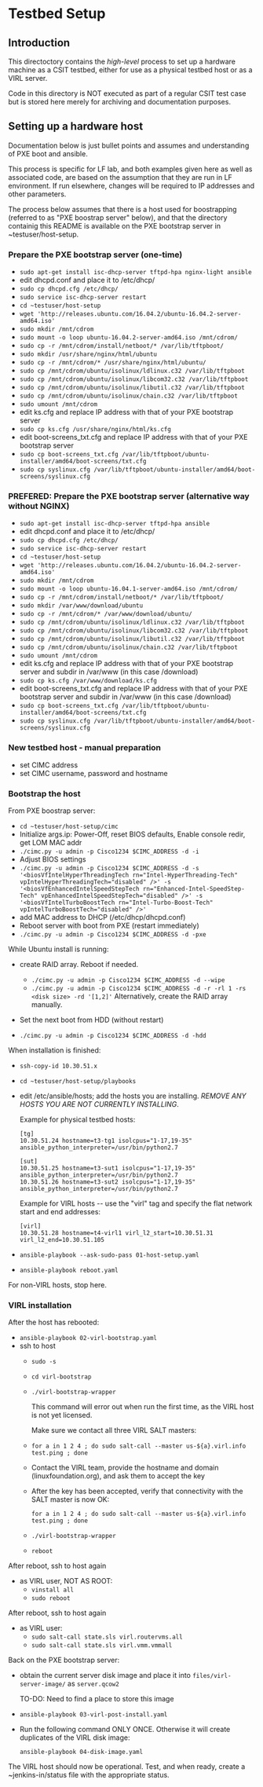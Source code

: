 # Testbed Setup

## Introduction

This directoctory contains the *high-level* process to set up a hardware
machine as a CSIT testbed, either for use as a physical testbed host or
as a VIRL server.

Code in this directory is NOT executed as part of a regular CSIT test case
but is stored here merely for archiving and documentation purposes.


## Setting up a hardware host

Documentation below is just bullet points and assumes and understanding
of PXE boot and ansible.

This process is specific for LF lab, and both examples given here as
well as associated code, are based on the assumption that they are run
in LF environment. If run elsewhere, changes will be required to IP addresses
and other parameters.

The process below assumes that there is a host used for boostrapping (referred
to as "PXE boostrap server" below), and that the directory containig this README
is available on the PXE bootstrap server in ~testuser/host-setup.

### Prepare the PXE bootstrap server (one-time)

  - `sudo apt-get install isc-dhcp-server tftpd-hpa nginx-light ansible`
  - edit dhcpd.conf and place it to /etc/dhcp/
  - `sudo cp dhcpd.cfg /etc/dhcp/`
  - `sudo service isc-dhcp-server restart`
  - `cd ~testuser/host-setup`
  - `wget 'http://releases.ubuntu.com/16.04.2/ubuntu-16.04.2-server-amd64.iso'`
  - `sudo mkdir /mnt/cdrom`
  - `sudo mount -o loop ubuntu-16.04.2-server-amd64.iso /mnt/cdrom/`
  - `sudo cp -r /mnt/cdrom/install/netboot/* /var/lib/tftpboot/`
  - `sudo mkdir /usr/share/nginx/html/ubuntu`
  - `sudo cp -r /mnt/cdrom/* /usr/share/nginx/html/ubuntu/`
  - `sudo cp /mnt/cdrom/ubuntu/isolinux/ldlinux.c32 /var/lib/tftpboot`
  - `sudo cp /mnt/cdrom/ubuntu/isolinux/libcom32.c32 /var/lib/tftpboot`
  - `sudo cp /mnt/cdrom/ubuntu/isolinux/libutil.c32 /var/lib/tftpboot`
  - `sudo cp /mnt/cdrom/ubuntu/isolinux/chain.c32 /var/lib/tftpboot`
  - `sudo umount /mnt/cdrom`
  - edit ks.cfg and replace IP address with that of your PXE bootstrap server
  - `sudo cp ks.cfg /usr/share/nginx/html/ks.cfg`
  - edit boot-screens_txt.cfg and replace IP address with that of your PXE bootstrap server
  - `sudo cp boot-screens_txt.cfg /var/lib/tftpboot/ubuntu-installer/amd64/boot-screens/txt.cfg`
  - `sudo cp syslinux.cfg /var/lib/tftpboot/ubuntu-installer/amd64/boot-screens/syslinux.cfg`

### PREFERED: Prepare the PXE bootstrap server (alternative way without NGINX)

  - `sudo apt-get install isc-dhcp-server tftpd-hpa ansible`
  - edit dhcpd.conf and place it to /etc/dhcp/
  - `sudo cp dhcpd.cfg /etc/dhcp/`
  - `sudo service isc-dhcp-server restart`
  - `cd ~testuser/host-setup`
  - `wget 'http://releases.ubuntu.com/16.04.2/ubuntu-16.04.2-server-amd64.iso'`
  - `sudo mkdir /mnt/cdrom`
  - `sudo mount -o loop ubuntu-16.04.1-server-amd64.iso /mnt/cdrom/`
  - `sudo cp -r /mnt/cdrom/install/netboot/* /var/lib/tftpboot/`
  - `sudo mkdir /var/www/download/ubuntu`
  - `sudo cp -r /mnt/cdrom/* /var/www/download/ubuntu/`
  - `sudo cp /mnt/cdrom/ubuntu/isolinux/ldlinux.c32 /var/lib/tftpboot`
  - `sudo cp /mnt/cdrom/ubuntu/isolinux/libcom32.c32 /var/lib/tftpboot`
  - `sudo cp /mnt/cdrom/ubuntu/isolinux/libutil.c32 /var/lib/tftpboot`
  - `sudo cp /mnt/cdrom/ubuntu/isolinux/chain.c32 /var/lib/tftpboot`
  - `sudo umount /mnt/cdrom`
  - edit ks.cfg and replace IP address with that of your PXE bootstrap server and subdir in /var/www (in this case /download)
  - `sudo cp ks.cfg /var/www/download/ks.cfg`
  - edit boot-screens_txt.cfg and replace IP address with that of your PXE bootstrap server and subdir in /var/www (in this case /download)
  - `sudo cp boot-screens_txt.cfg /var/lib/tftpboot/ubuntu-installer/amd64/boot-screens/txt.cfg`
  - `sudo cp syslinux.cfg /var/lib/tftpboot/ubuntu-installer/amd64/boot-screens/syslinux.cfg`

### New testbed host - manual preparation

- set CIMC address
- set CIMC username, password and hostname

### Bootstrap the host

From PXE boostrap server:

  - `cd ~testuser/host-setup/cimc`
  - Initialize args.ip: Power-Off, reset BIOS defaults, Enable console redir, get LOM MAC addr
  - `./cimc.py -u admin -p Cisco1234 $CIMC_ADDRESS -d -i`
  - Adjust BIOS settings
  - `./cimc.py -u admin -p Cisco1234 $CIMC_ADDRESS -d -s '<biosVfIntelHyperThreadingTech rn="Intel-HyperThreading-Tech" vpIntelHyperThreadingTech="disabled" />' -s '<biosVfEnhancedIntelSpeedStepTech rn="Enhanced-Intel-SpeedStep-Tech" vpEnhancedIntelSpeedStepTech="disabled" />' -s '<biosVfIntelTurboBoostTech rn="Intel-Turbo-Boost-Tech" vpIntelTurboBoostTech="disabled" />'`
  - add MAC address to DHCP (/etc/dhcp/dhcpd.conf)
  - Reboot server with boot from PXE (restart immediately)
  - `./cimc.py -u admin -p Cisco1234 $CIMC_ADDRESS -d -pxe`

While Ubuntu install is running:

  - create RAID array. Reboot if needed.
      - `./cimc.py -u admin -p Cisco1234 $CIMC_ADDRESS -d --wipe`
      - `./cimc.py -u admin -p Cisco1234 $CIMC_ADDRESS -d -r -rl 1 -rs <disk size> -rd '[1,2]'`
        Alternatively, create the RAID array manually.

  - Set the next boot from HDD (without restart)
  - `./cimc.py -u admin -p Cisco1234 $CIMC_ADDRESS -d -hdd`

When installation is finished:

  - `ssh-copy-id 10.30.51.x`
  - `cd ~testuser/host-setup/playbooks`
  - edit /etc/ansible/hosts; add the hosts you are installing. *REMOVE ANY HOSTS YOU ARE NOT CURRENTLY INSTALLING*.

    Example for physical testbed hosts:
    ~~~
    [tg]
    10.30.51.24 hostname=t3-tg1 isolcpus="1-17,19-35" ansible_python_interpreter=/usr/bin/python2.7

    [sut]
    10.30.51.25 hostname=t3-sut1 isolcpus="1-17,19-35" ansible_python_interpreter=/usr/bin/python2.7
    10.30.51.26 hostname=t3-sut2 isolcpus="1-17,19-35" ansible_python_interpreter=/usr/bin/python2.7
    ~~~

    Example for VIRL hosts -- use the "virl" tag and specify the flat network start and end addresses:

    ~~~
    [virl]
    10.30.51.28 hostname=t4-virl1 virl_l2_start=10.30.51.31 virl_l2_end=10.30.51.105
    ~~~

  - `ansible-playbook --ask-sudo-pass 01-host-setup.yaml`
  - `ansible-playbook reboot.yaml`

For non-VIRL hosts, stop here.


### VIRL installation

After the host has rebooted:

  - `ansible-playbook 02-virl-bootstrap.yaml`
  - ssh to host
      - `sudo -s`
      - `cd virl-bootstrap`
      - `./virl-bootstrap-wrapper`

        This command will error out when run the first time, as the VIRL host is not yet licensed.

        Make sure we contact all three VIRL SALT masters:

      - `for a in 1 2 4 ; do sudo salt-call --master us-${a}.virl.info test.ping ; done`

      - Contact the VIRL team, provide the hostname and domain (linuxfoundation.org), and ask them
        to accept the key

      - After the key has been accepted, verify that connectivity with the SALT master is now OK:

        `for a in 1 2 4 ; do sudo salt-call --master us-${a}.virl.info test.ping ; done`

      - `./virl-bootstrap-wrapper`
      - `reboot`

After reboot, ssh to host again
  - as VIRL user, NOT AS ROOT:
     - `vinstall all`
     - `sudo reboot`

After reboot, ssh to host again
  - as VIRL user:
      - `sudo salt-call state.sls virl.routervms.all`
      - `sudo salt-call state.sls virl.vmm.vmmall`

Back on the PXE bootstrap server:

  - obtain the current server disk image and place it into
    `files/virl-server-image/` as `server.qcow2`

    TO-DO: Need to find a place to store this image

  - `ansible-playbook 03-virl-post-install.yaml`

  - Run the following command ONLY ONCE. Otherwise it will create
    duplicates of the VIRL disk image:

    `ansible-playbook 04-disk-image.yaml`

The VIRL host should now be operational. Test, and when ready, create a ~jenkins-in/status file with the appropriate status.
